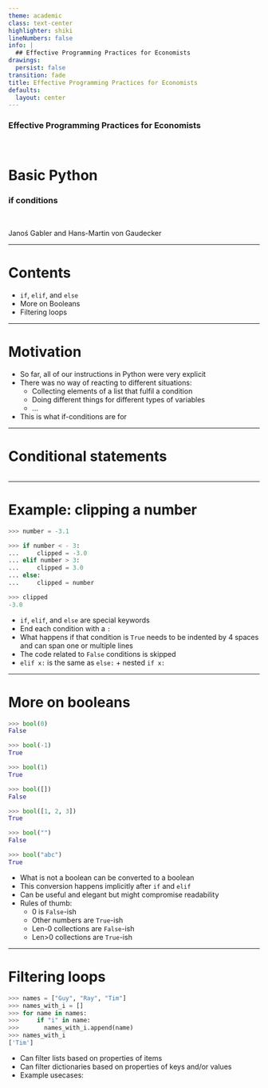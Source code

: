 ```yaml
---
theme: academic
class: text-center
highlighter: shiki
lineNumbers: false
info: |
  ## Effective Programming Practices for Economists
drawings:
  persist: false
transition: fade
title: Effective Programming Practices for Economists
defaults:
  layout: center
---
```


### Effective Programming Practices for Economists

<br>

# Basic Python

### if conditions

<br>


Janoś Gabler and Hans-Martin von Gaudecker

---

# Contents

- `if`, `elif`, and `else`
- More on Booleans
- Filtering loops

---

# Motivation

- So far, all of our instructions in Python were very explicit
- There was no way of reacting to different situations:
  - Collecting elements of a list that fulfil a condition
  - Doing different things for different types of variables
  - ...
- This is what if-conditions are for

---

# Conditional statements


<div class="grid grid-cols-2 gap-4">
<div>

```python

```

</div>
<div>



</div>
</div>


---

# Example: clipping a number


<div class="grid grid-cols-2 gap-4">
<div>

```python
>>> number = -3.1

>>> if number < - 3:
...     clipped = -3.0
... elif number > 3:
...     clipped = 3.0
... else:
...     clipped = number

>>> clipped
-3.0
```

</div>
<div>

- `if`, `elif`, and `else` are special keywords
- End each condition with a `:`
- What happens if that condition is `True` needs to be indented by 4 spaces and can span
  one or multiple lines
- The code related to `False` conditions is skipped
- `elif x:` is the same as `else:` + nested `if x:`

</div>
</div>


---

# More on booleans


<div class="grid grid-cols-2 gap-4">
<div>

```python
>>> bool(0)
False

>>> bool(-1)
True

>>> bool(1)
True

>>> bool([])
False

>>> bool([1, 2, 3])
True

>>> bool("")
False

>>> bool("abc")
True
```

</div>
<div>

- What is not a boolean can be converted to a boolean
- This conversion happens implicitly after `if` and `elif`
- Can be useful and elegant but might compromise readability
- Rules of thumb:
  - 0 is `False`-ish
  - Other numbers are `True`-ish
  - Len-0 collections are `False`-ish
  - Len>0 collections are `True`-ish

</div>
</div>


---

# Filtering loops

<div class="grid grid-cols-2 gap-4">
<div>

```python
>>> names = ["Guy", "Ray", "Tim"]
>>> names_with_i = []
>>> for name in names:
>>>     if "i" in name:
>>>       names_with_i.append(name)
>>> names_with_i
['Tim']
```

</div>
<div>

- Can filter lists based on properties of items
- Can filter dictionaries based on properties of keys and/or values
- Example usecases:


</div>
</div>
